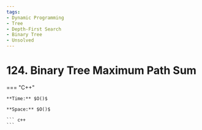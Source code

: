 ```yaml
---
tags:
- Dynamic Programming
- Tree
- Depth-First Search
- Binary Tree
- Unsolved
---
```



# 124. Binary Tree Maximum Path Sum

=== "C++"

    **Time:** $O()$

    **Space:** $O()$

    ``` c++
    ```